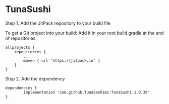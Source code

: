 # TunaSushi

Step 1. Add the JitPack repository to your build file

To get a Git project into your build:
Add it in your root build.gradle at the end of repositories:

	allprojects {
		repositories {
			...
			maven { url 'https://jitpack.io' }
		}
	}
  
  Step 2. Add the dependency
  
  	dependencies {
	        implementation 'com.github.TunaSashimi:TunaSushi:1.0.39'
	}
